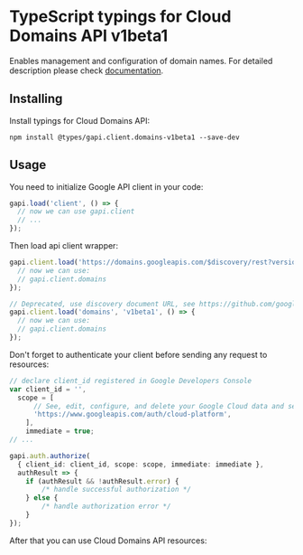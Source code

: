 # TypeScript typings for Cloud Domains API v1beta1

Enables management and configuration of domain names.
For detailed description please check [documentation](https://cloud.google.com/domains/).

## Installing

Install typings for Cloud Domains API:

```
npm install @types/gapi.client.domains-v1beta1 --save-dev
```

## Usage

You need to initialize Google API client in your code:

```typescript
gapi.load('client', () => {
  // now we can use gapi.client
  // ...
});
```

Then load api client wrapper:

```typescript
gapi.client.load('https://domains.googleapis.com/$discovery/rest?version=v1beta1', () => {
  // now we can use:
  // gapi.client.domains
});
```

```typescript
// Deprecated, use discovery document URL, see https://github.com/google/google-api-javascript-client/blob/master/docs/reference.md#----gapiclientloadname----version----callback--
gapi.client.load('domains', 'v1beta1', () => {
  // now we can use:
  // gapi.client.domains
});
```

Don't forget to authenticate your client before sending any request to resources:

```typescript
// declare client_id registered in Google Developers Console
var client_id = '',
  scope = [
      // See, edit, configure, and delete your Google Cloud data and see the email address for your Google Account.
      'https://www.googleapis.com/auth/cloud-platform',
    ],
    immediate = true;
// ...

gapi.auth.authorize(
  { client_id: client_id, scope: scope, immediate: immediate },
  authResult => {
    if (authResult && !authResult.error) {
        /* handle successful authorization */
    } else {
        /* handle authorization error */
    }
});
```

After that you can use Cloud Domains API resources: <!-- TODO: make this work for multiple namespaces -->

```typescript
```
